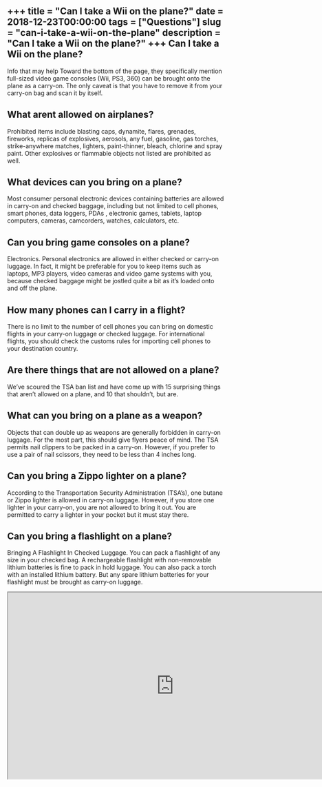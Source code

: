 +++
title = "Can I take a Wii on the plane?"
date = 2018-12-23T00:00:00
tags = ["Questions"]
slug = "can-i-take-a-wii-on-the-plane"
description = "Can I take a Wii on the plane?"
+++
Can I take a Wii on the plane?
------------------------------

Info that may help Toward the bottom of the page, they specifically mention full-sized video game consoles (Wii, PS3, 360) can be brought onto the plane as a carry-on. The only caveat is that you have to remove it from your carry-on bag and scan it by itself.

What arent allowed on airplanes?
--------------------------------

Prohibited items include blasting caps, dynamite, flares, grenades, fireworks, replicas of explosives, aerosols, any fuel, gasoline, gas torches, strike-anywhere matches, lighters, paint-thinner, bleach, chlorine and spray paint. Other explosives or flammable objects not listed are prohibited as well.

What devices can you bring on a plane?
--------------------------------------

Most consumer personal electronic devices containing batteries are allowed in carry-on and checked baggage, including but not limited to cell phones, smart phones, data loggers, PDAs , electronic games, tablets, laptop computers, cameras, camcorders, watches, calculators, etc.

Can you bring game consoles on a plane?
---------------------------------------

Electronics. Personal electronics are allowed in either checked or carry-on luggage. In fact, it might be preferable for you to keep items such as laptops, MP3 players, video cameras and video game systems with you, because checked baggage might be jostled quite a bit as it’s loaded onto and off the plane.

How many phones can I carry in a flight?
----------------------------------------

There is no limit to the number of cell phones you can bring on domestic flights in your carry-on luggage or checked luggage. For international flights, you should check the customs rules for importing cell phones to your destination country.

Are there things that are not allowed on a plane?
-------------------------------------------------

We’ve scoured the TSA ban list and have come up with 15 surprising things that aren’t allowed on a plane, and 10 that shouldn’t, but are.

What can you bring on a plane as a weapon?
------------------------------------------

Objects that can double up as weapons are generally forbidden in carry-on luggage. For the most part, this should give flyers peace of mind. The TSA permits nail clippers to be packed in a carry-on. However, if you prefer to use a pair of nail scissors, they need to be less than 4 inches long.

Can you bring a Zippo lighter on a plane?
-----------------------------------------

According to the Transportation Security Administration (TSA’s), one butane or Zippo lighter is allowed in carry-on luggage. However, if you store one lighter in your carry-on, you are not allowed to bring it out. You are permitted to carry a lighter in your pocket but it must stay there.

Can you bring a flashlight on a plane?
--------------------------------------

Bringing A Flashlight In Checked Luggage. You can pack a flashlight of any size in your checked bag. A rechargeable flashlight with non-removable lithium batteries is fine to pack in hold luggage. You can also pack a torch with an installed lithium battery. But any spare lithium batteries for your flashlight must be brought as carry-on luggage.

<iframe allow="accelerometer; autoplay; clipboard-write; encrypted-media; gyroscope; picture-in-picture" allowfullscreen="" class="__youtube_prefs__  epyt-is-override  no-lazyload" data-no-lazy="1" data-origheight="433" data-origwidth="770" data-skipgform_ajax_framebjll="" height="433" id="_ytid_88816" loading="lazy" src="https://www.youtube.com/embed/DRQnZzW_FZU?enablejsapi=1&autoplay=0&cc_load_policy=0&cc_lang_pref=&iv_load_policy=1&loop=0&modestbranding=0&rel=1&fs=1&playsinline=0&autohide=2&theme=dark&color=red&controls=1&" title="YouTube player" width="770"></iframe>
